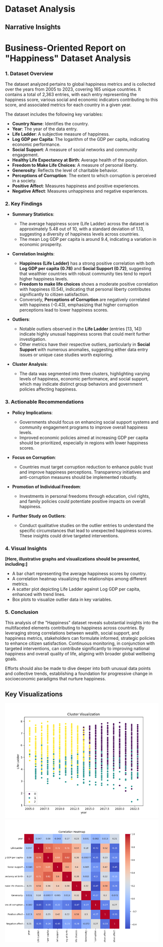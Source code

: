 # Dataset Analysis

## Narrative Insights
# Business-Oriented Report on "Happiness" Dataset Analysis

### 1. Dataset Overview

The dataset analyzed pertains to global happiness metrics and is collected over the years from 2005 to 2023, covering 165 unique countries. It contains a total of 2,363 entries, with each entry representing the happiness score, various social and economic indicators contributing to this score, and associated metrics for each country in a given year.

The dataset includes the following key variables:
- **Country Name**: Identifies the country.
- **Year**: The year of the data entry.
- **Life Ladder**: A subjective measure of happiness.
- **Log GDP per Capita**: The logarithm of the GDP per capita, indicating economic performance.
- **Social Support**: A measure of social networks and community engagement.
- **Healthy Life Expectancy at Birth**: Average health of the population.
- **Freedom to Make Life Choices**: A measure of personal liberty.
- **Generosity**: Reflects the level of charitable behavior.
- **Perceptions of Corruption**: The extent to which corruption is perceived in a society.
- **Positive Affect**: Measures happiness and positive experiences.
- **Negative Affect**: Measures unhappiness and negative experiences.

### 2. Key Findings

- **Summary Statistics**: 
  - The average happiness score (Life Ladder) across the dataset is approximately 5.48 out of 10, with a standard deviation of 1.13, suggesting a diversity of happiness levels across countries.
  - The mean Log GDP per capita is around 9.4, indicating a variation in economic prosperity.
  
- **Correlation Insights**:
  - **Happiness (Life Ladder)** has a strong positive correlation with both **Log GDP per capita (0.78)** and **Social Support (0.72)**, suggesting that wealthier countries with robust community ties tend to report higher happiness levels.
  - **Freedom to make life choices** shows a moderate positive correlation with happiness (0.54), indicating that personal liberty contributes significantly to citizen satisfaction.
  - Conversely, **Perceptions of Corruption** are negatively correlated with happiness (-0.43), emphasizing that higher corruption perceptions lead to lower happiness scores.

- **Outliers**: 
  - Notable outliers observed in the **Life Ladder** (entries [13, 14]) indicate highly unusual happiness scores that could merit further investigation.
  - Other metrics have their respective outliers, particularly in **Social Support** with numerous anomalies, suggesting either data entry issues or unique case studies worth exploring.

- **Cluster Analysis**: 
  - The data was segmented into three clusters, highlighting varying levels of happiness, economic performance, and social support, which may indicate distinct group behaviors and government policies affecting happiness.

### 3. Actionable Recommendations

- **Policy Implications**: 
  - Governments should focus on enhancing social support systems and community engagement programs to improve overall happiness levels.
  - Improved economic policies aimed at increasing GDP per capita should be prioritized, especially in regions with lower happiness scores.
  
- **Focus on Corruption**: 
  - Countries must target corruption reduction to enhance public trust and improve happiness perceptions. Transparency initiatives and anti-corruption measures should be implemented robustly.
  
- **Promotion of Individual Freedom**: 
  - Investments in personal freedoms through education, civil rights, and family policies could potentiate positive impacts on overall happiness.

- **Further Study on Outliers**: 
  - Conduct qualitative studies on the outlier entries to understand the specific circumstances that lead to unexpected happiness scores. These insights could drive targeted interventions.

### 4. Visual Insights

**[Here, illustrative graphs and visualizations should be presented, including:]**

- A bar chart representing the average happiness scores by country.
- A correlation heatmap visualizing the relationships among different metrics.
- A scatter plot depicting Life Ladder against Log GDP per capita, enhanced with trend lines.
- Box plots to visualize outlier data in key variables.

### 5. Conclusion

This analysis of the "Happiness" dataset reveals substantial insights into the multifaceted elements contributing to happiness across countries. By leveraging strong correlations between wealth, social support, and happiness metrics, stakeholders can formulate informed, strategic policies to enhance citizen satisfaction. Continuous monitoring, in conjunction with targeted interventions, can contribute significantly to improving national happiness and overall quality of life, aligning with broader global wellbeing goals.

Efforts should also be made to dive deeper into both unusual data points and collective trends, establishing a foundation for progressive change in socioeconomic paradigms that nurture happiness.

## Key Visualizations
![cluster_visualization.png](cluster_visualization.png)
![correlation_heatmap.png](correlation_heatmap.png)
